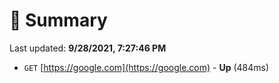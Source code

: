 # 📖 Summary
Last updated: **9/28/2021, 7:27:46 PM**

- `GET` [https://google.com](https://google.com) - **Up** (484ms)
